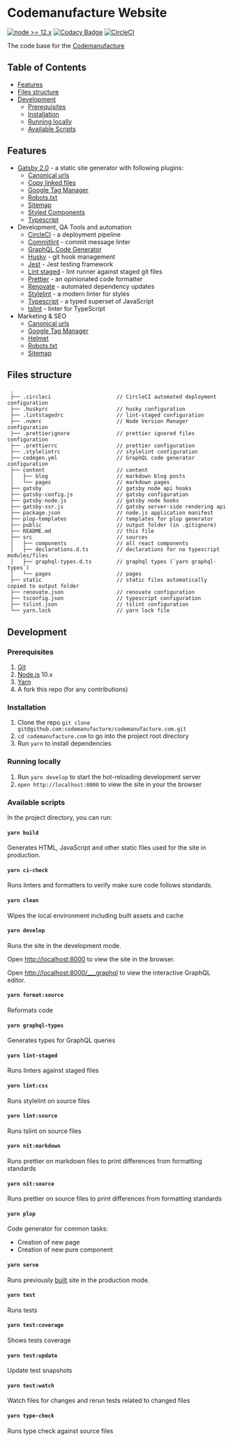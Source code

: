 # Codemanufacture Website

[![node >= 12.x](https://img.shields.io/badge/node-%3E%3D%2012.x-brightgreen.svg?style=flat-square)](https://nodejs.org/)
[![Codacy Badge](https://api.codacy.com/project/badge/Grade/c767699be8c84f3291e3cecb526a92d1)](https://www.codacy.com/app/Codemanufacture/codemanufacture.com?utm_source=github.com&utm_medium=referral&utm_content=codemanufacture/codemanufacture.com&utm_campaign=Badge_Grade)
[![CircleCI](https://circleci.com/gh/codemanufacture/codemanufacture.com.svg?style=svg)](https://circleci.com/gh/codemanufacture/codemanufacture.com)

The code base for the [Codemanufacture](https://codemanufacture.com/)

## Table of Contents

- [Features](#features)
- [Files structure](#files-structure)
- [Development](#development)
  - [Prerequisites](#prerequisites)
  - [Installation](#installation)
  - [Running locally](#running-locally)
  - [Available Scripts](#available-scripts)

## Features

- [Gatsby 2.0](https://www.gatsbyjs.org/) - a static site generator with following plugins:
  - [Canonical urls](https://www.gatsbyjs.org/packages/gatsby-plugin-canonical-urls)
  - [Copy linked files](https://www.gatsbyjs.org/packages/gatsby-remark-copy-linked-files/)
  - [Google Tag Manager](https://www.gatsbyjs.org/packages/gatsby-plugin-google-tagmanager)
  - [Robots.txt](https://www.gatsbyjs.org/packages/gatsby-plugin-robots-txt)
  - [Sitemap](https://www.gatsbyjs.org/packages/gatsby-plugin-sitemap)
  - [Styled Components](https://www.gatsbyjs.org/packages/gatsby-plugin-styled-components/)
  - [Typescript](https://www.gatsbyjs.org/packages/gatsby-plugin-typescript)
- Development, QA Tools and automation
  - [CircleCI](https://circleci.com/) - a deployment pipeline
  - [Commitlint](https://marionebl.github.io/commitlint) - commit message linter
  - [GraphQL Code Generator](https://graphql-code-generator.com/)
  - [Husky](https://github.com/typicode/husky) - git hook management
  - [Jest](https://jestjs.io/) - Jest testing framework
  - [Lint staged](https://github.com/okonet/lint-staged) - lint runner against staged git files
  - [Prettier](https://prettier.io/) - an opinionated code formatter
  - [Renovate](https://renovatebot.com/) - automated dependency updates
  - [Stylelint](https://stylelint.io/) - a modern linter for styles
  - [Typescript](https://www.typescriptlang.org/) - a typed superset of JavaScript
  - [tslint](https://palantir.github.io/tslint/) - linter for TypeScript
- Marketing & SEO
  - [Canonical urls](https://support.google.com/webmasters/answer/139066?hl=en)
  - [Google Tag Manager](https://support.google.com/tagmanager/answer/6102821?hl=en)
  - [Helmet](https://github.com/nfl/react-helmet)
  - [Robots.txt](https://moz.com/learn/seo/robotstxt)
  - [Sitemap](https://www.sitemaps.org/protocol.html)

## Files structure

     .
     ├── .circleci                     // CircleCI automated deployment configuration
     ├── .huskyrc                      // husky configuration
     ├── .lintstagedrc                 // lint-staged configuration
     ├── .nvmrc                        // Node Version Manager configuration
     ├── .prettierignore               // prettier ignored files configuration
     ├── .prettierrc                   // prettier configuration
     ├── .stylelintrc                  // stylelint configuration
     ├── codegen.yml                   // GraphQL code generator configuration
     ├── content                       // content
     │   ├── blog                      // markdown blog posts
     │   └── pages                     // markdown pages
     ├── gatsby                        // gatsby node api hooks
     ├── gatsby-config.js              // gatsby configuration
     ├── gatsby-node.js                // gatsby node hooks
     ├── gatsby-ssr.js                 // gatsby server-side rendering api
     ├── package.json                  // node.js application manifest
     ├── plop-templates                // templates for plop generator
     ├── public                        // output folder (in .gitignore)
     ├── README.md                     // this file
     ├── src                           // sources
     │   ├── components                // all react components
     │   ├── declarations.d.ts         // declarations for no typescript modules/files
     │   ├── graphql-types.d.ts        // graphql types (`yarn graphql-types`)
     │   └── pages                     // pages
     ├── static                        // static files automatically copied to output folder
     ├── renovate.json                 // renovate configuration
     ├── tsconfig.json                 // typescript configuration
     ├── tslint.json                   // tslint configuration
     └── yarn.lock                     // yarn lock file

## Development

### Prerequisites

1.  [Git](https://git-scm.com/book/en/v2/Getting-Started-Installing-Git)
1.  [Node.js](https://nodejs.org/en/download/package-manager/) 10.x
1.  [Yarn](https://yarnpkg.com/en/docs/install)
1.  A fork this repo (for any contributions)

### Installation

1.  Clone the repo `git clone git@github.com:codemanufacture/codemanufacture.com.git`
1.  `cd codemanufacture.com` to go into the project root directory
1.  Run `yarn` to install dependencies

### Running locally

1.  Run `yarn develop` to start the hot-reloading development server
1.  `open http://localhost:8000` to view the site in your the browser

### Available scripts

In the project directory, you can run:

#### `yarn build`

Generates HTML, JavaScript and other static files used for the site in production.

#### `yarn ci-check`

Runs linters and formatters to verify make sure code follows standards.

#### `yarn clean`

Wipes the local environment including built assets and cache

#### `yarn develop`

Runs the site in the development mode.

Open [http://localhost:8000](http://localhost:8000) to view the site in the browser.

Open [http://localhost:8000/\_\_\_graphql](http://localhost:8000/___graphql) to view the interactive GraphQL editor.

#### `yarn format:source`

Reformats code

#### `yarn graphql-types`

Generates types for GraphQL queries

#### `yarn lint-staged`

Runs linters against staged files

#### `yarn lint:css`

Runs stylelint on source files

#### `yarn lint:source`

Runs tslint on source files

#### `yarn nit:markdown`

Runs prettier on markdown files to print differences from formatting standards

#### `yarn nit:source`

Runs prettier on source files to print differences from formatting standards

#### `yarn plop`

Code generator for common tasks:

- Creation of new page
- Creation of new pure component

#### `yarn serve`

Runs previously [built](#yarn-build) site in the production mode.

#### `yarn test`

Runs tests

#### `yarn test:coverage`

Shows tests coverage

#### `yarn test:update`

Update test snapshots

#### `yarn test:watch`

Watch files for changes and rerun tests related to changed files

#### `yarn type-check`

Runs type check against source files
